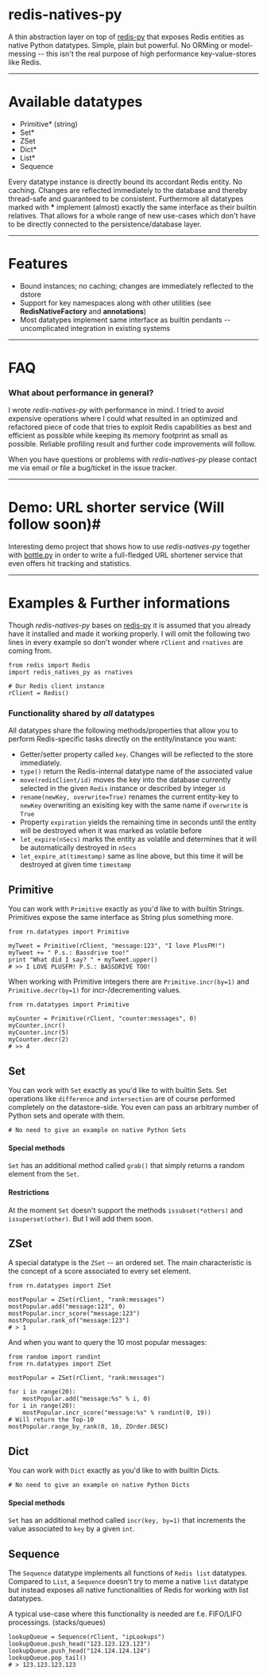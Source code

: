 # redis-natives-py #

A thin abstraction layer on top of [redis-py](http://github.com/andymccurdy/redis-py) that 
exposes Redis entities as native Python datatypes. Simple, plain but powerful. No ORMing 
or model-messing -- this isn't the real purpose of high performance key-value-stores like Redis.

---

# Available datatypes #

* Primitive* (string)
* Set*
* ZSet
* Dict*
* List*
* Sequence

Every datatype instance is directly bound its accordant Redis entity. No caching. Changes are reflected
immediately to the database and thereby thread-safe and guaranteed to be consistent. Furthermore
all datatypes marked with __*__ implement (almost) exactly the same interface as their builtin relatives.
That allows for a whole range of new use-cases which don't have to be directly connected to the
persistence/database layer.

---

# Features #

* Bound instances; no caching; changes are immediately reflected to the dstore
* Support for key namespaces along with other utilities (see __RedisNativeFactory__ and __annotations__)
* Most datatypes implement same interface as builtin pendants -- uncomplicated integration in existing systems

---

# FAQ #

### What about performance in general? ###

I wrote _redis-natives-py_ with performance in mind. I tried to avoid expensive operations where
I could what resulted in an optimized and refactored piece of code that tries to exploit Redis
capabilities as best and efficient as possible while keeping its memory footprint
as small as possible. Reliable profiling result and further code improvements will follow.

When you have questions or problems with _redis-natives-py_ please contact me via email or
file a bug/ticket in the issue tracker.

---

# Demo: URL shorter service (Will follow soon)#

Interesting demo project that shows how to use _redis-natives-py_ together with [bottle.py]() 
in order to write a full-fledged URL shortener service that even offers hit tracking and statistics.

---

# Examples & Further informations #



Though _redis-natives-py_ bases on [redis-py](http://github.com/andymccurdy/redis-py) it is
assumed that you already have it installed and made it working properly. I will omit the following
two lines in every example so don't wonder where ``rClient`` and ``rnatives`` are coming from.

	from redis import Redis
	import redis_natives_py as rnatives
	
	# Our Redis client instance
	rClient = Redis()

### Functionality shared by _all_ datatypes ###

All datatypes share the following methods/properties that allow you to perform Redis-specific tasks
directly on the entity/instance you want:

* Getter/setter property called ``key``. Changes will be reflected to the store immediately.
* ``type()`` return the Redis-internal datatype name of the associated value
* ``move(redisClient/id)`` moves the key into the database currently selected in the given ``Redis`` instance or described by integer ``id``
* ``rename(newKey, overwrite=True)`` renames the current entity-key to ``newKey`` overwriting an exisiting key with the same name if ``overwrite`` is ``True``
* Property ``expiration`` yields the remaining time in seconds until the entity will be destroyed when it was marked as volatile before
* ``let_expire(nSecs)`` marks the entity as volatile and determines that it will be automatically destroyed in ``nSecs``
* ``let_expire_at(timestamp)`` same as line above, but this time it will be destroyed at given time ``timestamp``


## Primitive ##

You can work with ``Primitive`` exactly as you'd like to with builtin Strings. Primitives expose the 
same interface as String plus something more.

	from rn.datatypes import Primitive

	myTweet = Primitive(rClient, "message:123", "I love PlusFM!")
	myTweet += " P.s.: Bassdrive too!"	
	print "What did I say? " + myTweet.upper()
	# >> I LOVE PLUSFM! P.S.: BASSDRIVE TOO!

When working with Primitive integers there are ``Primitive.incr(by=1)`` and ``Primitive.decr(by=1)``
for incr-/decrementing values.

	from rn.datatypes import Primitive

	myCounter = Primitive(rClient, "counter:messages", 0)
	myCounter.incr()
	myCounter.incr(5)
	myCounter.decr(2)
	# >> 4

## Set ##

You can work with ``Set`` exactly as you'd like to with builtin Sets. Set operations like ``difference`` and 
``intersection`` are of course performed completely on the datastore-side. You even can pass an arbitrary number of Python sets 
and operate with them.

	# No need to give an example on native Python Sets

#### Special methods ####

``Set`` has an additional method called ``grab()`` that simply returns a random element from the ``Set``.

#### Restrictions ####

At the moment ``Set`` doesn't support the methods ``issubset(*others)`` and ``issuperset(other)``. But I will add them 
soon. 

	
## ZSet ##

A special datatype is the ``ZSet`` -- an ordered set. The main characteristic is the concept of a 
score associated to every set element.

	from rn.datatypes import ZSet

	mostPopular = ZSet(rClient, "rank:messages")
	mostPopular.add("message:123", 0)
	mostPopular.incr_score("message:123")
	mostPopular.rank_of("message:123")
	# > 1
	
And when you want to query the 10 most popular messages:

	from random import randint
	from rn.datatypes import ZSet

	mostPopular = ZSet(rClient, "rank:messages")
	
	for i in range(20):
		mostPopular.add("message:%s" % i, 0)
	for i in range(20):
		mostPopular.incr_score("message:%s" % randint(0, 19))
	# Will return the Top-10
	mostPopular.range_by_rank(0, 10, ZOrder.DESC)
 
## Dict ##

You can work with ``Dict`` exactly as you'd like to with builtin Dicts. 

	# No need to give an example on native Python Dicts

#### Special methods ####

``Set`` has an additional method called ``incr(key, by=1)`` that increments the value associated to ``key`` 
by a given ``int``.

## Sequence ##

The ``Sequence`` datatype implements all functions of ``Redis list`` datatypes. 
Compared to ``List``, a ``Sequence`` doesn't try to meme a native 
``list`` datatype but instead exposes all native functionalities of Redis 
for working with list datatypes.

A typical use-case where this functionality is needed are f.e. FIFO/LIFO 
processings. (stacks/queues)

	lookupQueue = Sequence(rClient, "ipLookups")
	lookupQueue.push_head("123.123.123.123")
	lookupQueue.push_head("124.124.124.124")
	lookupQueue.pop_tail()
	# > 123.123.123.123

